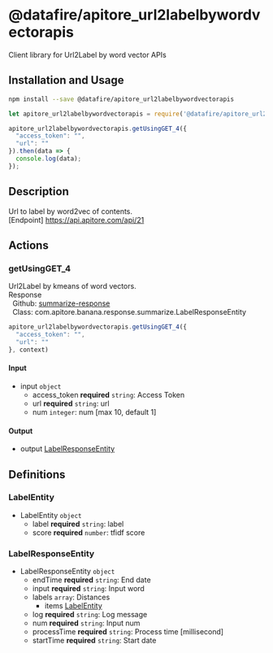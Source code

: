 # @datafire/apitore_url2labelbywordvectorapis

Client library for Url2Label by word vector APIs

## Installation and Usage
```bash
npm install --save @datafire/apitore_url2labelbywordvectorapis
```
```js
let apitore_url2labelbywordvectorapis = require('@datafire/apitore_url2labelbywordvectorapis').create();

apitore_url2labelbywordvectorapis.getUsingGET_4({
  "access_token": "",
  "url": ""
}).then(data => {
  console.log(data);
});
```

## Description

Url to label by word2vec of contents.<BR />[Endpoint] https://api.apitore.com/api/21

## Actions

### getUsingGET_4
Url2Label by kmeans of word vectors.<BR />Response<BR />&nbsp; Github: <a href="https://github.com/keigohtr/apitore-response-parent/tree/master/summarize-response">summarize-response</a><BR />&nbsp; Class: com.apitore.banana.response.summarize.LabelResponseEntity<BR />


```js
apitore_url2labelbywordvectorapis.getUsingGET_4({
  "access_token": "",
  "url": ""
}, context)
```

#### Input
* input `object`
  * access_token **required** `string`: Access Token
  * url **required** `string`: url
  * num `integer`: num [max 10, default 1]

#### Output
* output [LabelResponseEntity](#labelresponseentity)



## Definitions

### LabelEntity
* LabelEntity `object`
  * label **required** `string`: label
  * score **required** `number`: tfidf score

### LabelResponseEntity
* LabelResponseEntity `object`
  * endTime **required** `string`: End date
  * input **required** `string`: Input word
  * labels `array`: Distances
    * items [LabelEntity](#labelentity)
  * log **required** `string`: Log message
  * num **required** `string`: Input num
  * processTime **required** `string`: Process time [millisecond]
  * startTime **required** `string`: Start date


